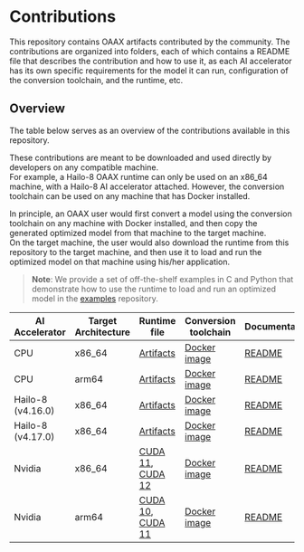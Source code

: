 # Contributions

This repository contains OAAX artifacts contributed by the community.
The contributions are organized into folders, each of which contains a README file that describes the contribution and
how to use it, as each AI accelerator has its own specific requirements for the model it can run, configuration of the
conversion toolchain, and the runtime, etc.

## Overview

The table below serves as an overview of the contributions available in this repository.

These contributions are meant to be downloaded and used directly by developers on any compatible machine.  
For example, a Hailo-8 OAAX runtime can only be used on an x86_64 machine, with a Hailo-8 AI accelerator attached.
However, the conversion toolchain can be used on any machine that has Docker installed.

In principle, an OAAX user would first convert a model using the conversion toolchain on any machine with Docker
installed, and then copy the generated optimized model from that machine to the target machine.   
On the target machine, the user would also download the runtime from this repository to the target machine, and then use
it to
load and run the optimized model on that machine using his/her application.
> **Note**: We provide a set of off-the-shelf examples in C and Python that demonstrate how to use the runtime to load
> and run an optimized model in the [examples](https://github.com/oaax-standard/examples) repository.

| AI Accelerator    | Target Architecture | Runtime file                                                                                                               | Conversion toolchain                                                                       | Documentation                      |
|-------------------|---------------------|----------------------------------------------------------------------------------------------------------------------------|--------------------------------------------------------------------------------------------|------------------------------------|
| CPU     | x86_64              | [Artifacts](CPU/artifacts-x86_64)                                                                                      | [Docker image](https://download.sclbl.net/OAAX/toolchains/conversion-toolchain-latest.tar) | [README](CPU/README.md) |
| CPU     | arm64              | [Artifacts](CPU/artifacts-aarch64)                                                                                      | [Docker image](https://download.sclbl.net/OAAX/toolchains/conversion-toolchain-latest.tar) | [README](CPU/README.md) |
| Hailo-8 (v4.16.0) | x86_64              | [Artifacts](Hailo-8/artifacts-16)                                                                                           | [Docker image](https://download.sclbl.net/OAAX/toolchains/onnx-to-hailo-latest.tar)        | [README](Hailo-8/README.md)        |
| Hailo-8 (v4.17.0) | x86_64              | [Artifacts](Hailo-8/artifacts-17)                                                                                           | [Docker image](https://download.sclbl.net/OAAX/toolchains/onnx-to-hailo-latest.tar)        | [README](Hailo-8/README.md)        |
| Nvidia            | x86_64              | [CUDA 11](https://download.sclbl.net/OAAX/runtimes/nightly/nvidia-cuda_11-x86_64-ort.tar.gz), [CUDA 12](https://download.sclbl.net/OAAX/runtimes/nightly/nvidia-cuda_12-x86_64-ort.tar.gz) | [Docker image](https://download.sclbl.net/OAAX/toolchains/conversion-toolchain-latest.tar) | [README](Nvidia/README.md)  |
| Nvidia            | arm64              | [CUDA 10](https://download.sclbl.net/OAAX/runtimes/nightly/nvidia-cuda_10-aarch64-ort.tar.gz), [CUDA 11](https://download.sclbl.net/OAAX/runtimes/nightly/nvidia-cuda_11-aarch64-ort.tar.gz) | [Docker image](https://download.sclbl.net/OAAX/toolchains/conversion-toolchain-latest.tar) | [README](Nvidia/README.md)  |